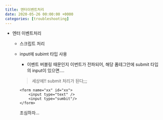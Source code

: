 ```yaml
---
title: 엔터이벤트처리
date: 2020-05-26 00:00:00 +0000
categories: [troubleshooting]
---
```


+ 엔터 이벤트처리
	+ 스크립트 처리
	+ input에 subimt 타입 사용
		+ 이벤트 버블링 때문인지 이번트가 전파되어, 해당 폼테그안에 submit 타입의 input이 있으면....
		> 세상에!! submit 처리가 된다;;;
		
		```
		<form name="xx" id="xx">
			<input type="text" /> 
			<input type="sumbit"/>
		</form>
		```
		
		조심하자...
